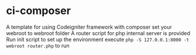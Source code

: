 # ci-composer
A template for using Codeigniter framework with composer
set your webroot to webroot folder
A router script for php internal server is provided
Run init script to set up the environment
execute  `php -S 127.0.0.1:8000 -t webroot router.php` to run 
